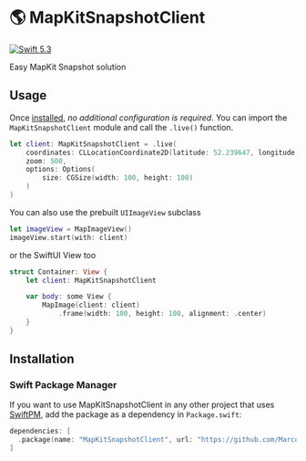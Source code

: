 # 🌎 MapKitSnapshotClient

[![Swift 5.3](https://img.shields.io/badge/swift-5.3-ED523F.svg?style=flat)](https://swift.org/download/)

Easy MapKit Snapshot solution

## Usage

Once [installed](#installation), _no additional configuration is required_. You can import the `MapKitSnapshotClient` module and call the `.live()` function.

``` swift
let client: MapKitSnapshotClient = .live(
    coordinates: CLLocationCoordinate2D(latitude: 52.239647, longitude: 21.045845),
    zoom: 500,
    options: Options(
        size: CGSize(width: 100, height: 100)
    )
)
```
You can also use the prebuilt `UIImageView` subclass

``` swift
let imageView = MapImageView()
imageView.start(with: client)
```

or the SwiftUI View too

``` swift
struct Container: View {
    let client: MapKitSnapshotClient

    var body: some View {
        MapImage(client: client)
            .frame(width: 100, height: 100, alignment: .center)
    }
}
```

## Installation

### Swift Package Manager

If you want to use MapKitSnapshotClient in any other project that uses [SwiftPM](https://swift.org/package-manager/), add the package as a dependency in `Package.swift`:

```swift
dependencies: [
  .package(name: "MapKitSnapshotClient", url: "https://github.com/MarcoCarnevali/MapKitSnapshotClient.git", from: "1.0.0"),
]
```
